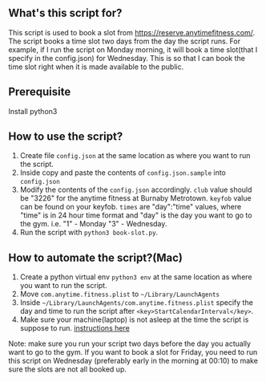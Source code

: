 ## What's this script for?
This script is used to book a slot from https://reserve.anytimefitness.com/. 
The script books a time slot two days from the day the script runs. 
For example, if I run the script on Monday morning,
it will book a time slot(that I specify in the config.json) for Wednesday.
This is so that I can book the time slot right when it is made available to the public. 

## Prerequisite 
Install python3 

## How to use the script?
1. Create file `config.json` at the same location as where you want to run the script.
2. Inside copy and paste the contents of `config.json.sample` into `config.json`
3. Modify the contents of the `config.json` accordingly. 
    `club` value should be "3226" for the anytime fitness at Burnaby Metrotown.
    `keyfob` value can be found on your keyfob.
    `times` are "day":"time" values, where "time" is in 24 hour time format
    and "day" is the day you want to go to the gym. i.e. "1" - Monday "3" - Wednesday.
4.  Run the script with `python3 book-slot.py`.

## How to automate the script?(Mac) 
1. Create a python virtual env `python3 env` 
    at the same location as where you want to run the script.
2. Move `com.anytime.fitness.plist` to `~/Library/LaunchAgents`
3. Inside `~/Library/LaunchAgents/com.anytime.fitness.plist` 
    specify the day and time to run the script after `<key>StartCalendarInterval</key>`.
4. Make sure your machine(laptop) is not asleep at the time the script is suppose to run. 
    [instructions here](https://support.apple.com/en-ca/guide/mac-help/mchlp2266/mac#:~:text=On%20your%20Mac%2C%20choose%20Apple,Preferences%2C%20then%20click%20Energy%20Saver.&text=Click%20Schedule%20in%20the%20bottom,Start%20up%20or%20wake%E2%80%9D%20checkbox.)

Note: make sure you run your script two days before the day you actually want to go to the gym.
If you want to book a slot for Friday, 
you need to run this script on Wednesday
(preferably early in the morning at 00:10) to make sure the slots are not all booked up.
